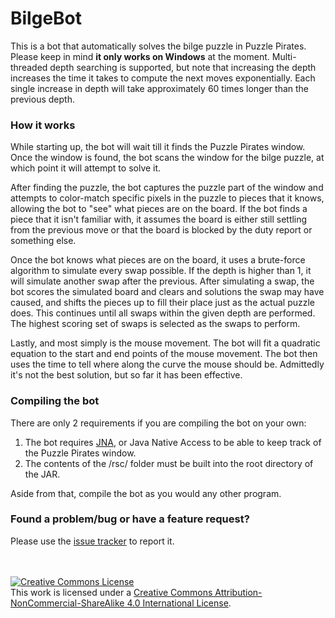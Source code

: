 # BilgeBot
This is a bot that automatically solves the bilge puzzle in Puzzle Pirates. Please keep in mind <b>it only works on Windows</b> at the moment. Multi-threaded depth searching is supported, but note that increasing the depth increases the time it takes to compute the next moves exponentially. Each single increase in depth will take approximately 60 times longer than the previous depth.

### How it works
While starting up, the bot will wait till it finds the Puzzle Pirates window. Once the window is found, the bot scans the window for the bilge puzzle, at which point it will attempt to solve it.

After finding the puzzle, the bot captures the puzzle part of the window and attempts to color-match specific pixels in the puzzle to pieces that it knows, allowing the bot to "see" what pieces are on the board. If the bot finds a piece that it isn't familiar with, it assumes the board is either still settling from the previous move or that the board is blocked by the duty report or something else.

Once the bot knows what pieces are on the board, it uses a brute-force algorithm to simulate every swap possible. If the depth is higher than 1, it will simulate another swap after the previous. After simulating a swap, the bot scores the simulated board and clears and solutions the swap may have caused, and shifts the pieces up to fill their place just as the actual puzzle does. This continues until all swaps within the given depth are performed. The highest scoring set of swaps is selected as the swaps to perform.

Lastly, and most simply is the mouse movement. The bot will fit a quadratic equation to the start and end points of the mouse movement. The bot then uses the time to tell where along the curve the mouse should be. Admittedly it's not the best solution, but so far it has been effective.

### Compiling the bot
There are only 2 requirements if you are compiling the bot on your own:
<ol>
<li> The bot requires <a href="https://github.com/twall/jna">JNA</a>, or Java Native Access to be able to keep track of the Puzzle Pirates window.
<li> The contents of the /rsc/ folder must be built into the root directory of the JAR.
</ol>

Aside from that, compile the bot as you would any other program.


### Found a problem/bug or have a feature request?
Please use the <a href="https://github.com/knoxcorner/BilgeBot/issues">issue tracker</a> to report it.

<br><br>
<a rel="license" href="http://creativecommons.org/licenses/by-nc-sa/4.0/"><img alt="Creative Commons License" style="border-width:0" src="https://i.creativecommons.org/l/by-nc-sa/4.0/88x31.png" /></a><br />This work is licensed under a <a rel="license" href="http://creativecommons.org/licenses/by-nc-sa/4.0/">Creative Commons Attribution-NonCommercial-ShareAlike 4.0 International License</a>.
